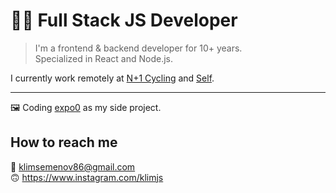# 👨‍💻 Full Stack JS Developer

> I'm a frontend & backend developer for 10+ years.  
> Specialized in React and Node.js.

I currently work remotely at [N+1 Cycling](https://nplus1.cc) and [Self](https://www.selfstudio.se).

* * *

🖼 Coding [expo0](https://expo0.app) as my side project.

## How to reach me
📧 klimsemenov86@gmail.com  
🙃 https://www.instagram.com/klimjs
